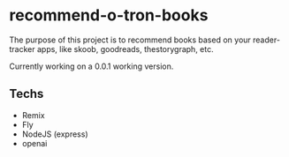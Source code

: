 # recommend-o-tron-books

The purpose of this project is to recommend books based on your reader-tracker apps, like skoob, goodreads, thestorygraph, etc.

Currently working on a 0.0.1 working version.

## Techs

- Remix
- Fly
- NodeJS (express)
- openai
